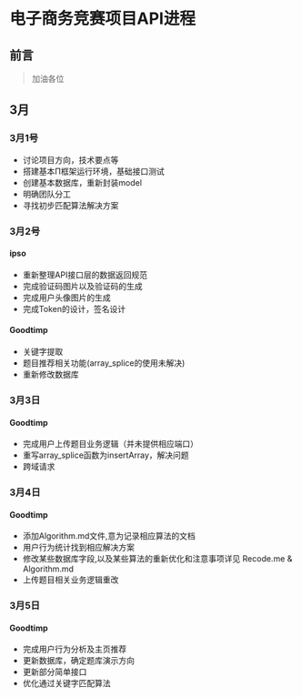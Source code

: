 # 电子商务竞赛项目API进程

## 前言

>加油各位

## 3月

### 3月1号

* 讨论项目方向，技术要点等
* 搭建基本Π框架运行环境，基础接口测试
* 创建基本数据库，重新封装model
* 明确团队分工
* 寻找初步匹配算法解决方案

### 3月2号

####  ipso ####

* 重新整理API接口层的数据返回规范
* 完成验证码图片以及验证码的生成
* 完成用户头像图片的生成
* 完成Token的设计，签名设计

#### Goodtimp

* 关键字提取
* 题目推荐相关功能(array_splice的使用未解决)
* 重新修改数据库

### 3月3日

#### Goodtimp

* 完成用户上传题目业务逻辑（并未提供相应端口）
* 重写array_splice函数为insertArray，解决问题
* 跨域请求

### 3月4日

#### Goodtimp

* 添加Algorithm.md文件,意为记录相应算法的文档
* 用户行为统计找到相应解决方案
* 修改某些数据库字段,以及某些算法的重新优化和注意事项详见 Recode.me & Algorithm.md 
* 上传题目相关业务逻辑重改

### 3月5日

#### Goodtimp
* 完成用户行为分析及主页推荐
* 更新数据库，确定题库演示方向
* 更新部分简单接口
* 优化通过关键字匹配算法